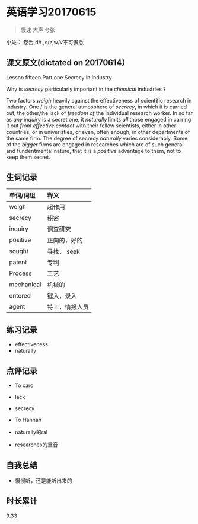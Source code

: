 # 英语学习20170615

> 慢速 大声 夸张

小处： 卷舌,d/t ,s/z,w/v不可懈怠

## 课文原文(dictated on 20170614）

Lesson fifteen  Part one  Secrecy in Industry 

Why is _secrecy_  particularly important in the _chemical_ industries ?

Two factors _weigh_ heavily against the effectiveness of scientific research in industry.
One / is the general atmosphere of _secrecy_, in which it is carried out, the other,the lack of _freedom of_ the individual research worker.
In so far as _any_ _inquiry_ is a secret one, it _naturally_ limits   _all_ those engaged in carring it out   _from effective contact_ with their fellow scientists, either in other countries, or in univeristies, or even, often enough, in other departments of the same firm.
The degree of secrecy _naturally_ varies considerably.
Some of the _bigger_ firms are engaged in researches which are of such general and fundentmental nature, that it is a _positive_ advantage to them, not  to keep them  secret. 


## 生词记录
| 单词/词组 | 释义  |
| :-----| :------|
| weigh |  起作用 |
| secrecy | 秘密 |
| inquiry | 调查研究 |
| positive |  正向的，好的 |
| sought | 寻找， seek |
| patent | 专利 |
| Process | 工艺 |
| mechanical | 机械的 |
| entered | 键入，录入 |
| agent | 特工，情报人员 |


## 练习记录
* effectiveness
* naturally

## 点评记录
* To caro
 * lack
 * secrecy 

* To Hannah
 * naturally的ral
 * researches的重音

## 自我总结
* 慢慢听，还是能听出来的

## 时长累计
9.33

